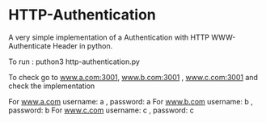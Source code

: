 # HTTP-Authentication

A very simple implementation of a Authentication with HTTP WWW-Authenticate Header in python.

To run : puthon3 http-authentication.py

To check go to www.a.com:3001, www.b.com:3001 , www.c.com:3001 and check the implementation

For www.a.com username: a , password: a
For www.b.com username: b , password: b
For www.c.com username: c , password: c
